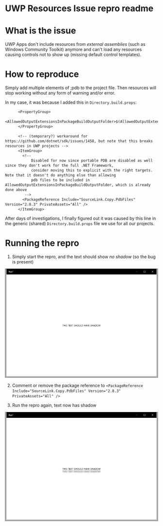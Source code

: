 UWP Resources Issue repro readme
================================

# What is the issue

UWP Apps don't include resources from *external assemblies* (such as Windows Community Toolkit) anymore and
can't load any resources causing controls not to show up (missing default control templates).

# How to reproduce

Simply add multiple elements of ;pdb to the project file. Then resources will stop working without
any form of warning and/or error.

In my case, it was because I added this in `Directory.build.props`:

```
	  <PropertyGroup>
	    <AllowedOutputExtensionsInPackageBuildOutputFolder>$(AllowedOutputExtensionsInPackageBuildOutputFolder);.pdb;.xml</AllowedOutputExtensionsInPackageBuildOutputFolder>
	  </PropertyGroup>
	
	  <!-- (temporary?) workaround for https://github.com/dotnet/sdk/issues/1458, but note that this breaks resources in UWP projects -->
	  <ItemGroup>
	    <!-- 
	        Disabled for now since portable PDB are disabled as well since they don't work for the full .NET Framework,
	        consider moving this to explicit with the right targets. Note that it doesn't do anything else than allowing
	        pdb files to be included in AllowedOutputExtensionsInPackageBuildOutputFolder, which is already done above
	     -->
	    <PackageReference Include="SourceLink.Copy.PdbFiles" Version="2.8.3" PrivateAssets="All" />
	  </ItemGroup>
```

After days of investigations, I finally figured out it was caused by this line in the generic (shared) `Directory.build.props` file
we use for all our projects.

# Running the repro

1) Simply start the repro, and the text should show *no shadow* (so the bug is present)

![](images/1_repro.png)

2) Comment or remove the package reference to `<PackageReference Include="SourceLink.Copy.PdbFiles" Version="2.8.3" PrivateAssets="All" />`

3) Run the repro again, text now has shadow

![](images/2_fixed.png)